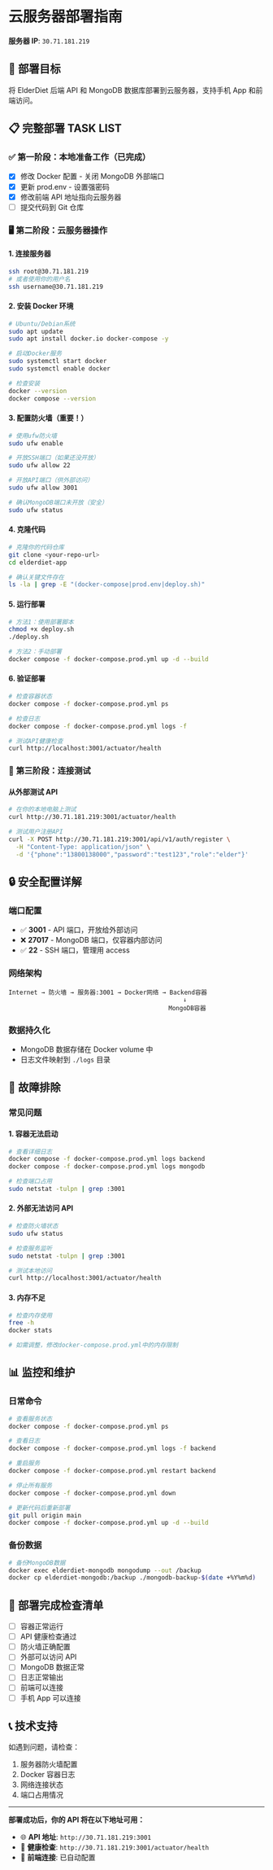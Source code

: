 # 云服务器部署指南

**服务器 IP**: `30.71.181.219`

## 🎯 部署目标

将 ElderDiet 后端 API 和 MongoDB 数据库部署到云服务器，支持手机 App 和前端访问。

## 📋 完整部署 TASK LIST

### ✅ **第一阶段：本地准备工作（已完成）**

- [x] 修改 Docker 配置 - 关闭 MongoDB 外部端口
- [x] 更新 prod.env - 设置强密码
- [x] 修改前端 API 地址指向云服务器
- [ ] 提交代码到 Git 仓库

### 🖥️ **第二阶段：云服务器操作**

#### 1. 连接服务器

```bash
ssh root@30.71.181.219
# 或者使用你的用户名
ssh username@30.71.181.219
```

#### 2. 安装 Docker 环境

```bash
# Ubuntu/Debian系统
sudo apt update
sudo apt install docker.io docker-compose -y

# 启动Docker服务
sudo systemctl start docker
sudo systemctl enable docker

# 检查安装
docker --version
docker compose --version
```

#### 3. 配置防火墙（重要！）

```bash
# 使用ufw防火墙
sudo ufw enable

# 开放SSH端口（如果还没开放）
sudo ufw allow 22

# 开放API端口（供外部访问）
sudo ufw allow 3001

# 确认MongoDB端口未开放（安全）
sudo ufw status
```

#### 4. 克隆代码

```bash
# 克隆你的代码仓库
git clone <your-repo-url>
cd elderdiet-app

# 确认关键文件存在
ls -la | grep -E "(docker-compose|prod.env|deploy.sh)"
```

#### 5. 运行部署

```bash
# 方法1：使用部署脚本
chmod +x deploy.sh
./deploy.sh

# 方法2：手动部署
docker compose -f docker-compose.prod.yml up -d --build
```

#### 6. 验证部署

```bash
# 检查容器状态
docker compose -f docker-compose.prod.yml ps

# 检查日志
docker compose -f docker-compose.prod.yml logs -f

# 测试API健康检查
curl http://localhost:3001/actuator/health
```

### 📱 **第三阶段：连接测试**

#### 从外部测试 API

```bash
# 在你的本地电脑上测试
curl http://30.71.181.219:3001/actuator/health

# 测试用户注册API
curl -X POST http://30.71.181.219:3001/api/v1/auth/register \
  -H "Content-Type: application/json" \
  -d '{"phone":"13800138000","password":"test123","role":"elder"}'
```

## 🔒 安全配置详解

### 端口配置

- ✅ **3001** - API 端口，开放给外部访问
- ❌ **27017** - MongoDB 端口，仅容器内部访问
- ✅ **22** - SSH 端口，管理用 access

### 网络架构

```
Internet → 防火墙 → 服务器:3001 → Docker网络 → Backend容器
                                                ↓
                                            MongoDB容器
```

### 数据持久化

- MongoDB 数据存储在 Docker volume 中
- 日志文件映射到 `./logs` 目录

## 🚨 故障排除

### 常见问题

#### 1. 容器无法启动

```bash
# 查看详细日志
docker compose -f docker-compose.prod.yml logs backend
docker compose -f docker-compose.prod.yml logs mongodb

# 检查端口占用
sudo netstat -tulpn | grep :3001
```

#### 2. 外部无法访问 API

```bash
# 检查防火墙状态
sudo ufw status

# 检查服务监听
sudo netstat -tulpn | grep :3001

# 测试本地访问
curl http://localhost:3001/actuator/health
```

#### 3. 内存不足

```bash
# 检查内存使用
free -h
docker stats

# 如需调整，修改docker-compose.prod.yml中的内存限制
```

## 📊 监控和维护

### 日常命令

```bash
# 查看服务状态
docker compose -f docker-compose.prod.yml ps

# 查看日志
docker compose -f docker-compose.prod.yml logs -f backend

# 重启服务
docker compose -f docker-compose.prod.yml restart backend

# 停止所有服务
docker compose -f docker-compose.prod.yml down

# 更新代码后重新部署
git pull origin main
docker compose -f docker-compose.prod.yml up -d --build
```

### 备份数据

```bash
# 备份MongoDB数据
docker exec elderdiet-mongodb mongodump --out /backup
docker cp elderdiet-mongodb:/backup ./mongodb-backup-$(date +%Y%m%d)
```

## 🎉 部署完成检查清单

- [ ] 容器正常运行
- [ ] API 健康检查通过
- [ ] 防火墙正确配置
- [ ] 外部可以访问 API
- [ ] MongoDB 数据正常
- [ ] 日志正常输出
- [ ] 前端可以连接
- [ ] 手机 App 可以连接

## 📞 技术支持

如遇到问题，请检查：

1. 服务器防火墙配置
2. Docker 容器日志
3. 网络连接状态
4. 端口占用情况

---

**部署成功后，你的 API 将在以下地址可用：**

- 🌐 **API 地址**: `http://30.71.181.219:3001`
- 🏥 **健康检查**: `http://30.71.181.219:3001/actuator/health`
- 📱 **前端连接**: 已自动配置
